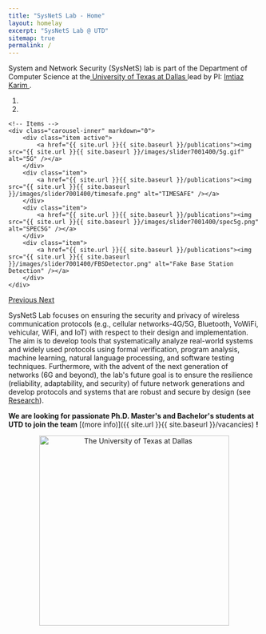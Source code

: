 ```yaml
---
title: "SysNetS Lab - Home"
layout: homelay
excerpt: "SysNetS Lab @ UTD"
sitemap: true
permalink: /
---
```


System and Network Security (SysNetS) lab is part of the Department of Computer Science at the<a href="https://www.utdallas.edu/" target="_blank"> University of Texas at Dallas <i class="fa fa-external-link"></i></a> lead by PI: <a href="https://www.imtiazkarim.net/" target="_blank"> Imtiaz Karim  <i class="fa fa-external-link"></i></a>.


<div markdown="0" id="carousel" class="carousel slide" data-ride="carousel" data-interval="4000" data-pause="hover" >
    <!-- Menu -->
    <ol class="carousel-indicators">
        <li data-target="#carousel" data-slide-to="0" class="active"></li>
        <li data-target="#carousel" data-slide-to="1"></li>
    </ol>

    <!-- Items -->
    <div class="carousel-inner" markdown="0">
        <div class="item active">
            <a href="{{ site.url }}{{ site.baseurl }}/publications"><img src="{{ site.url }}{{ site.baseurl }}/images/slider7001400/5g.gif" alt="5G" /></a>
        </div>
        <div class="item">
            <a href="{{ site.url }}{{ site.baseurl }}/publications"><img src="{{ site.url }}{{ site.baseurl }}/images/slider7001400/timesafe.png" alt="TIMESAFE" /></a>
        </div>
        <div class="item">
            <a href="{{ site.url }}{{ site.baseurl }}/publications"><img src="{{ site.url }}{{ site.baseurl }}/images/slider7001400/spec5g.png" alt="SPEC5G" /></a>
        </div>
        <div class="item">
            <a href="{{ site.url }}{{ site.baseurl }}/publications"><img src="{{ site.url }}{{ site.baseurl }}/images/slider7001400/FBSDetector.png" alt="Fake Base Station Detection" /></a>
        </div>
    </div>
  
  <a class="left carousel-control" href="#carousel" role="button" data-slide="prev">
    <span class="glyphicon glyphicon-chevron-left" aria-hidden="true"></span>
    <span class="sr-only">Previous</span>
  </a>
  <a class="right carousel-control" href="#carousel" role="button" data-slide="next">
    <span class="glyphicon glyphicon-chevron-right" aria-hidden="true"></span>
    <span class="sr-only">Next</span>
  </a>
</div>


SysNetS Lab focuses on ensuring the security and privacy of wireless communication protocols (e.g., cellular networks-4G/5G, Bluetooth, VoWiFi, vehicular, WiFi, and IoT) with respect to their design and implementation. The aim is to develop tools that systematically analyze real-world systems and widely used protocols using formal verification, program analysis, machine learning, natural language processing, and software testing techniques. Furthermore, with the advent of the next generation of networks (6G and beyond), the lab's future goal is to ensure the resilience (reliability, adaptability, and security) of future network generations and develop protocols and systems that are robust and secure by design (see [Research](research)).


**We are  looking for passionate Ph.D. Master's and Bachelor's students at UTD to join the team** [(more info)]({{ site.url }}{{ site.baseurl }}/vacancies) **!**


<!-- We are grateful for funding from Leiden University, [NWO](www.nwo.nl) ([Vidi talent scheme](http://www.nwo.nl/en/research-and-results/programmes/Talent+Scheme) and the [Frontiers in Nanoscience program](https://www.universiteitleiden.nl/en/research/research-projects/science/frontiers-of-nanoscience-nanofront)), and from an [ERC starting grant](https://erc.europa.eu/funding/starting-grants). -->

<figure>
  <center>
  <a href="https://www.utdallas.edu/" target="_blank"><img src="{{ site.url }}{{ site.baseurl }}/images/logopic/utd_line.jpg" style="width: 380px" alt="The University of Texas at Dallas"></a>
  <!-- <a href="https://www.nsf.gov/" target="_blank"><img src="{{ site.url }}{{ site.baseurl }}/images/logopic/nsf.jfif" style="width: 200px" alt="National Science Foundation"></a> -->
  <!-- <a href="https://cqn-erc.org/" target="_blank"><img src="{{ site.url }}{{ site.baseurl }}/images/logopic/cqn.png" style="width: 200px" alt="Center for Quantum Networks"></a> -->
  </center>
</figure>